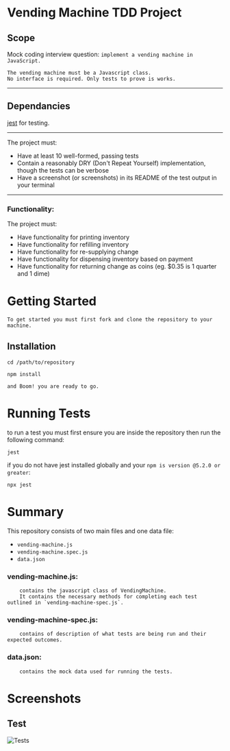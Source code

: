 # Vending Machine TDD Project

## Scope 
Mock coding interview question: `implement a vending machine in JavaScript.`

    The vending machine must be a Javascript class.
    No interface is required. Only tests to prove is works.
___

## Dependancies
[jest](https://jestjs.io/docs/en/api) for testing.

___
The project must:
 * Have at least 10 well-formed, passing tests
 * Contain a reasonably DRY (Don't Repeat Yourself) implementation, though the tests can be verbose
 * Have a screenshot (or screenshots) in its README of the test output in your terminal
___
### Functionality:
The project must:
 * Have functionality for printing inventory
 * Have functionality for refilling inventory
 * Have functionality for re-supplying change
 * Have functionality for dispensing inventory based on payment
 * Have functionality for returning change as coins (eg. $0.35 is 1 quarter and 1 dime)

# Getting Started

    To get started you must first fork and clone the repository to your machine.

## Installation
    cd /path/to/repository

    npm install

    and Boom! you are ready to go.

# Running Tests

to run a test you must first ensure you are inside the repository then run the following command: 

```jest```

if you do not have jest installed globally and your `npm is version @5.2.0 or greater`: 

```npx jest```

# Summary

This repository consists of two main files and one data file:
* `vending-machine.js` 
* `vending-machine.spec.js`
* `data.json`

### vending-machine.js:

        contains the javascript class of VendingMachine. 
        It contains the necessary methods for completing each test outlined in `vending-machine-spec.js`.

### vending-machine-spec.js:

        contains of description of what tests are being run and their expected outcomes.

### data.json:

        contains the mock data used for running the tests.

# Screenshots

## Test

![Tests](/screenshots/jest-test.png?raw=true)



